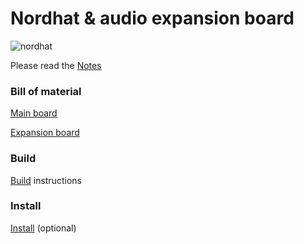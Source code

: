 # Nordhat & audio expansion board

![nordhat](files/images/21.jpg)

Please read the [Notes](hardware/notes.md)

### Bill of material
[Main board](hardware/bom/BOM_mainboard_nordhat.csv)

[Expansion board](hardware/bom/BOM_expansion_board_nordhat.csv)

### Build

[Build](hardware/build.md) instructions

### Install

[Install](files/install.md) (optional)
